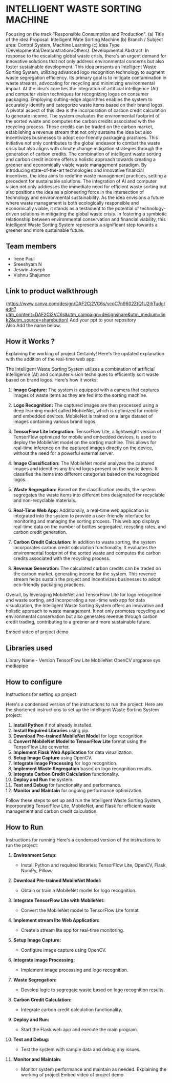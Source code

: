 # INTELLIGENT WASTE SORTING MACHINE
Focusing on the track "Responsible Consumption and Production".
 (a) Title of the idea Proposal: Intelligent Wate Sorting Machine 
(b) Branch / Subject area: Control System, Machine Learning
(c) idea Type (Developmental/Demonstration/Others): Developmental
Abstract: In response to the escalating global waste crisis, there's an urgent demand for innovative solutions that not only address environmental concerns but also foster sustainable development. This idea presents an Intelligent Waste Sorting System, utilizing advanced logo recognition technology to augment waste segregation efficiency. Its primary goal is to mitigate contamination in waste streams, advocating for recycling and minimizing environmental impact. At the idea's core lies the integration of artificial intelligence (AI) and computer vision techniques for recognizing logos on consumer packaging. Employing cutting-edge algorithms enables the system to accurately identify and categorize waste items based on their brand logos.
	A pivotal aspect of this idea is the incorporation of carbon credit calculation to generate income. The system evaluates the environmental footprint of the sorted waste and computes the carbon credits associated with the recycling process. These credits can be traded on the carbon market, establishing a revenue stream that not only sustains the idea but also incentivizes businesses to adopt eco-friendly packaging practices. This initiative not only contributes to the global endeavor to combat the waste crisis but also aligns with climate change mitigation strategies through the generation of carbon credits. The combination of intelligent waste sorting and carbon credit income offers a holistic approach towards creating a greener and economically viable waste management paradigm. By introducing state-of-the-art technologies and innovative financial incentives, the idea aims to redefine waste management practices, setting a precedent for sustainable solutions. 
	The integration of AI and computer vision not only addresses the immediate need for efficient waste sorting but also positions the idea as a pioneering force in the intersection of technology and environmental sustainability. As the idea envisions a future where waste management is both ecologically responsible and economically viable, it stands as a testament to the potential of technology-driven solutions in mitigating the global waste crisis. In fostering a symbiotic relationship between environmental conservation and financial viability, this Intelligent Waste Sorting System represents a significant step towards a greener and more sustainable future.

## Team members
- Irene Paul
- Sreeshyam N
- Jeswin Joseph
- Vishnu Shajumon
  
## Link to product walkthrough
[(https://www.canva.com/design/DAF2Cj2VC6s/vcqC7n9602ZtQ1U2jhTudg/edit?utm_content=DAF2Cj2VC6s&utm_campaign=designshare&utm_medium=link2&utm_source=sharebutton)](https://www.canva.com/design/DAF2Cj2VC6s/vcqC7n9602ZtQ1U2jhTudg/edit?utm_content=DAF2Cj2VC6s&utm_campaign=designshare&utm_medium=link2&utm_source=sharebutton)
Add your ppt to your repository  
Also Add the name below.

## How it Works ?
Explaining the working of project
Certainly! Here's the updated explanation with the addition of the real-time web app:

The Intelligent Waste Sorting System utilizes a combination of artificial intelligence (AI) and computer vision techniques to efficiently sort waste based on brand logos. Here's how it works:

1. **Image Capture:** The system is equipped with a camera that captures images of waste items as they are fed into the sorting machine.

2. **Logo Recognition:** The captured images are then processed using a deep learning model called MobileNet, which is optimized for mobile and embedded devices. MobileNet is trained on a large dataset of images containing various brand logos.

3. **TensorFlow Lite Integration:** TensorFlow Lite, a lightweight version of TensorFlow optimized for mobile and embedded devices, is used to deploy the MobileNet model on the sorting machine. This allows for real-time inference on the captured images directly on the device, without the need for a powerful external server.

4. **Image Classification:** The MobileNet model analyzes the captured images and identifies any brand logos present on the waste items. It classifies the items into different categories based on the recognized logos.

5. **Waste Segregation:** Based on the classification results, the system segregates the waste items into different bins designated for recyclable and non-recyclable materials.

6. **Real-Time Web App:** Additionally, a real-time web application is integrated into the system to provide a user-friendly interface for monitoring and managing the sorting process. This web app displays real-time data on the number of bottles segregated, recycling rates, and carbon credit generation.

7. **Carbon Credit Calculation:** In addition to waste sorting, the system incorporates carbon credit calculation functionality. It evaluates the environmental footprint of the sorted waste and computes the carbon credits associated with the recycling process.

8. **Revenue Generation:** The calculated carbon credits can be traded on the carbon market, generating income for the system. This revenue stream helps sustain the project and incentivizes businesses to adopt eco-friendly packaging practices.

Overall, by leveraging MobileNet and TensorFlow Lite for logo recognition and waste sorting, and incorporating a real-time web app for data visualization, the Intelligent Waste Sorting System offers an innovative and holistic approach to waste management. It not only promotes recycling and environmental conservation but also generates revenue through carbon credit trading, contributing to a greener and more sustainable future.


Embed video of project demo


## Libraries used
Library Name - Version
TensorFlow Lite
MobileNet
OpenCV
argparse
sys
mediapipe

## How to configure
Instructions for setting up project

Here's a condensed version of the instructions to run the project:
Here are the shortened instructions to set up the Intelligent Waste Sorting System project:

1. **Install Python** if not already installed.
2. **Install Required Libraries** using pip.
3. **Download Pre-trained MobileNet Model** for logo recognition.
4. **Convert MobileNet Model to TensorFlow Lite** format using the TensorFlow Lite converter.
5. **Implement Flask Web Application** for data visualization.
6. **Setup Image Capture** using OpenCV.
7. **Integrate Image Processing** for logo recognition.
8. **Implement Waste Segregation** based on logo recognition results.
9. **Integrate Carbon Credit Calculation** functionality.
10. **Deploy and Run** the system.
11. **Test and Debug** for functionality and performance.
12. **Monitor and Maintain** for ongoing performance optimization.

Follow these steps to set up and run the Intelligent Waste Sorting System, incorporating TensorFlow Lite, MobileNet, and Flask for efficient waste management and carbon credit calculation.



## How to Run
Instructions for running
Here's a condensed version of the instructions to run the project:
1. **Environment Setup:**
   - Install Python and required libraries: TensorFlow Lite, OpenCV, Flask, NumPy, Pillow.

2. **Download Pre-trained MobileNet Model:**
   - Obtain or train a MobileNet model for logo recognition.

3. **Integrate TensorFlow Lite with MobileNet:**
   - Convert the MobileNet model to TensorFlow Lite format.

4. **Implement stream lite Web Application:**
   - Create a stream lite app for real-time monitoring.

5. **Setup Image Capture:**
   - Configure image capture using OpenCV.

6. **Integrate Image Processing:**
   - Implement image processing and logo recognition.

7. **Waste Segregation:**
   - Develop logic to segregate waste based on logo recognition results.

8. **Carbon Credit Calculation:**
   - Integrate carbon credit calculation functionality.

9. **Deploy and Run:**
   - Start the Flask web app and execute the main program.

10. **Test and Debug:**
    - Test the system with sample data and debug any issues.

11. **Monitor and Maintain:**
    - Monitor system performance and maintain as needed.
Explaining the working of project
Embed video of project demo


